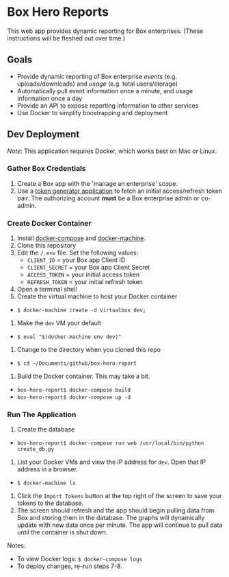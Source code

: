 # Box Hero Reports

This web app provides dynamic reporting for Box enterprises. (These instructions will be fleshed out over time.)

## Goals

* Provide dynamic reporting of Box enterprise *events* (e.g. uploads/downloads) and *usage* (e.g. total users/storage)
* Automatically pull event information once a minute, and usage information once a day
* Provide an API to expose reporting information to other services
* Use Docker to simplify boostrapping and deployment
 
## Dev Deployment

*Note*: This application requires Docker, which works best on Mac or Linux.

### Gather Box Credentials

1. Create a Box app with the 'manage an enterprise' scope.
2. Use a [token generator application](https://box-oauth2-mvc.azurewebsites.net) to fetch an initial access/refresh token pair. The authorizing account **must** be a Box enterprise admin or co-admin.

### Create Docker Container

1. Install [docker-compose](http://docs.docker.com/compose/install/) and [docker-machine](https://docs.docker.com/machine/#installation).
1. Clone this repository
1. Edit the `/.env` file. Set the following values:
   * `CLIENT_ID` = your Box app Client ID
   * `CLIENT_SECRET` = your Box app Client Secret
   * `ACCESS_TOKEN` = your initial access token
   * `REFRESH_TOKEN` = your initial refresh token
1. Open a terminal shell
1. Create the virtual machine to host your Docker container
  * `$ docker-machine create -d virtualbox dev;`
1. Make the `dev` VM your default
  * `$ eval "$(docker-machine env dev)"`
1. Change to the directory when you cloned this repo
  * `$ cd ~/Documents/github/box-hero-report`
1. Build the Docker container. This may take a bit.
  * `box-hero-report$ docker-compose build`
  * `box-hero-report$ docker-compose up -d`

### Run The Application 

1. Create the database
  * `box-hero-report$ docker-compose run web /usr/local/bin/python create_db.py`
1. List your Docker VMs and view the IP address for `dev`. Open that IP address in a browser.
  * `$ docker-machine ls`
1. Click the `Import Tokens` button at the top right of the screen to save your tokens to the database.
1. The screen should refresh and the app should begin pulling data from Box and storing them in the database. The graphs will dynamically update with new data once per minute. The app will continue to pull data until the container is shut down.

Notes:
* To view Docker logs: `$ docker-compose logs`
* To deploy changes, re-run steps 7-8.

